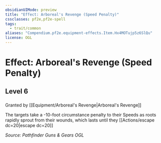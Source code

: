 ```yaml
---
obsidianUIMode: preview
title: "Effect: Arboreal's Revenge (Speed Penalty)"
cssclasses: pf2e,pf2e-spell
tags:
  - trait/common
aliases: "Compendium.pf2e.equipment-effects.Item.Hx4MOTujp5z6SlQu"
license: OGL
---
```

# Effect: Arboreal's Revenge (Speed Penalty)
## Level 6
### 






Granted by [[Equipment/Arboreal's Revenge|Arboreal's Revenge]]

The targets take a -10-foot circumstance penalty to their Speeds as roots rapidly sprout from their wounds, which lasts until they [[Actions/escape dc=20|escape dc=20]]

*Source: Pathfinder Guns & Gears*
*OGL*
